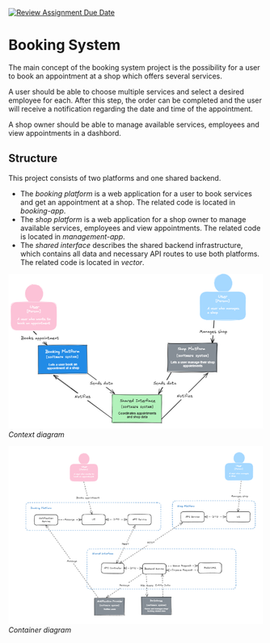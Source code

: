 [![Review Assignment Due Date](https://classroom.github.com/assets/deadline-readme-button-22041afd0340ce965d47ae6ef1cefeee28c7c493a6346c4f15d667ab976d596c.svg)](https://classroom.github.com/a/vtde1l2O)

# Booking System
The main concept of the booking system project is the possibility for a user to book an appointment at a shop which offers several services. 

A user should be able to choose multiple services and select a desired employee for each. After this step, the order can be completed and the user will receive a notification regarding the date and time of the appointment.

A shop owner should be able to manage available services, employees and view appointments in a dashbord.

## Structure
This project consists of two platforms and one shared backend. 
- The *booking platform* is a web application for a user to book services and get an appointment at a shop. The related code is located in *booking-app*.
- The *shop platform* is a web application for a shop owner to manage available services, employees and view appointments. The related code is located in *management-app*.
- The *shared interface* describes the shared backend infrastructure, which contains all data and necessary API routes to use both platforms. The related code is located in *vector*.

![Context diagram](images/context_diagram.png)
*Context diagram*

![Container diagram](images/container_diagram.png)
*Container diagram*